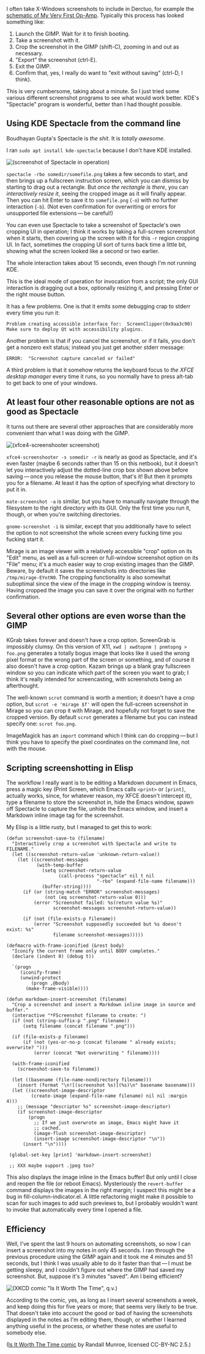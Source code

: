 <!-- -*- lexical-binding: t -*- -->

I often take X-Windows screenshots to include in Derctuo, for example
the [schematic of My Very First Op-Amp](my-very-first-opamp.md).
Typically this process has looked something like:

1. Launch the GIMP.  Wait for it to finish booting.
2. Take a screenshot with it.
3. Crop the screenshot in the GIMP (shift-C), zooming in and out as
   necessary.
4. "Export" the screenshot (ctrl-E).
5. Exit the GIMP.
6. Confirm that, yes, I really do want to "exit without saving"
   (ctrl-D, I think).

This is very cumbersome, taking about a minute.  So I just tried some
various different screenshot programs to see what would work better.
KDE's "Spectacle" program is wonderful, better than I had thought
possible.

Using KDE Spectacle from the command line
-----------------------------------------

Boudhayan Gupta's Spectacle is *the shit*.  It is *totally awesome*.

I ran `sudo apt install kde-spectacle` because I don't have KDE
installed.

![(screenshot of Spectacle in operation)](spectacle-screenshot.png)

`spectacle -rbo somedir/somefile.png` takes a few seconds to start,
and then brings up a fullscreen instruction screen, which you can
dismiss by starting to drag out a rectangle.  But *once the rectangle
is there*, you can *interactively resize it*, seeing the cropped image
as it will finally appear.  Then you can hit Enter to save it to
`somefile.png` (`-o`) with no further interaction (`-b`).  (Not even
confirmation for overwriting or errors for unsupported file
extensions — be careful!)

You can even use Spectacle to take a screenshot of Spectacle's own
cropping UI in operation; I think it works by taking a full-screen
screenshot when it starts, then covering up the screen with it for
this `-r` region cropping UI.  In fact, sometimes the cropping UI sort
of turns back time a little bit, showing what the screen looked like a
second or two earlier.

The whole interaction takes about 15 seconds, even though I'm not
running KDE.

This is the ideal mode of operation for invocation from a script; the
only GUI interaction is dragging out a box, optionally resizing it,
and pressing Enter or the right mouse button.

It has a few problems.  One is that it emits some debugging crap to
stderr every time you run it:

    Problem creating accessible interface for:  ScreenClipper(0x9aa3c90) 
    Make sure to deploy Qt with accessibility plugins.

Another problem is that if you cancel the screenshot, or if it fails,
you don't get a nonzero exit status; instead you just get another
stderr message:

    ERROR:  "Screenshot capture canceled or failed"

A third problem is that it somehow returns the keyboard focus to *the
XFCE desktop manager* every time it runs, so you normally have to
press alt-tab to get back to one of your windows.

At least four other reasonable options are not as good as Spectacle
-------------------------------------------------------------------

It turns out there are several other approaches that are considerably
more convenient than what I was doing with the GIMP.

![(xfce4-screenshooter screenshot)](xfce4-screenshooter.png)

`xfce4-screenshooter -s somedir -r` is nearly as good as Spectacle,
and it's even faster (maybe 6 seconds rather than 15 on this netbook),
but it doesn't let you interactively adjust the dotted-line crop box
shown above before saving — once you release the mouse button, that's
it!  But then it prompts you for a filename.  At least it has the
option of specifying what directory to put it in.

`mate-screenshot -a` is similar, but you have to manually navigate
through the filesystem to the right directory with its GUI.  Only the
first time you run it, though, or when you're switching directories.

`gnome-screenshot -i` is similar, except that you additionally have to
select the option to not screenshot the whole screen every fucking
time you fucking start it.

Mirage is an image viewer with a relatively accessible "crop" option
on its "Edit" menu, as well as a full-screen or full-window screenshot
option on its "File" menu; it's a much easier way to crop existing
images than the GIMP.  Beware, by default it saves the screenshots
into directories like `/tmp/mirage-EYotN0`.  The cropping
functionality is also somewhat suboptimal since the view of the image
in the cropping window is teensy.  Having cropped the image you can
save it over the original with no further confirmation.

Several other options are even worse than the GIMP
--------------------------------------------------

KGrab takes forever and doesn't have a crop option.  ScreenGrab is
impossibly clumsy.  On this version of X11,
`xwd | xwdtopnm | pnmtopng > foo.png`
generates a totally bogus image that looks like it used the
wrong pixel format or the wrong part of the screen or something, and
of course it also doesn't have a crop option.  Kazam brings up a blank
gray fullscreen window so you can indicate which part of the screen
you want to grab; I think it's really intended for screencasting, with
screenshots being an afterthought.

The well-known `scrot` command is worth a mention; it doesn't have a crop
option, but `scrot -e 'mirage $f'` will open the full-screen
screenshot in Mirage so you can crop it with Mirage, and hopefully not
forget to save the cropped version.  By default `scrot` generates a
filename but you can instead specify one: `scrot foo.png`.

ImageMagick has an `import` command which I think can do
cropping — but I think you have to specify the pixel coordinates on
the command line, not with the mouse.

Scripting screenshotting in Elisp
---------------------------------

The workflow I really want is to be editing a Markdown document in
Emacs, press a magic key (Print Screen, which Emacs calls `<print>` or
`[print]`, actually works, since, for whatever reason, my XFCE doesn't
intercept it), type a filename to store the screenshot in, hide the
Emacs window, spawn off Spectacle to capture the file, unhide the
Emacs window, and insert a Markdown inline image tag for the
screenshot.

My Elisp is a little rusty, but I managed to get this to work:

    (defun screenshot-save-to (filename)
      "Interactively crop a screenshot with Spectacle and write to FILENAME."
      (let ((screenshot-return-value 'unknown-return-value))
        (let ((screenshot-messages
               (with-temp-buffer
                 (setq screenshot-return-value
                       (call-process "spectacle" nil t nil
                                     "-rbo" (expand-file-name filename)))
                 (buffer-string))))
          (if (or (string-match "ERROR" screenshot-messages)
                  (not (eq screenshot-return-value 0)))
              (error "Screenshot failed: %s(return value %s)"
                     screenshot-messages screenshot-return-value))

          (if (not (file-exists-p filename))
              (error "Screenshot supposedly succeeded but %s doesn't exist: %s"
                     filename screenshot-messages)))))

    (defmacro with-frame-iconified (&rest body)
      "Iconify the current frame only until BODY completes."
      (declare (indent 0) (debug t))

      `(progn
         (iconify-frame)
         (unwind-protect
             (progn ,@body)
           (make-frame-visible))))

    (defun markdown-insert-screenshot (filename)
      "Crop a screenshot and insert a Markdown inline image in source and buffer."
      (interactive "*FScreenshot filename to create: ")
      (if (not (string-suffix-p ".png" filename))
          (setq filename (concat filename ".png")))
      
      (if (file-exists-p filename)
          (if (not (yes-or-no-p (concat filename " already exists; overwrite? ")))
              (error (concat "Not overwriting " filename))))

      (with-frame-iconified
        (screenshot-save-to filename))

      (let ((basename (file-name-nondirectory filename)))
        (insert (format "\n![(screenshot %s)](%s)\n" basename basename)))
      (let ((screenshot-image-descriptor
             (create-image (expand-file-name filename) nil nil :margin 4)))
        ;; (message "descriptor %s" screenshot-image-descriptor)
        (if screenshot-image-descriptor
            (progn
              ;; If we just overwrote an image, Emacs might have it
              ;; cached.
              (image-flush screenshot-image-descriptor)
              (insert-image screenshot-image-descriptor "\n"))
          (insert "\n"))))

     (global-set-key [print] 'markdown-insert-screenshot)

     ;; XXX maybe support .jpeg too?

This also displays the image inline in the Emacs buffer!  But only
until I close and reopen the file (or reboot Emacs).
Mysteriously the `revert-buffer` command displays the images in the
right margin; I suspect this might be a bug in fill-column-indicator.el.
A little refactoring might make it
possible to scan for such images to add such previews to, but I
probably wouldn't want to invoke that automatically every time I
opened a file.

Efficiency
----------

Well, I've spent the last 9 hours on automating screenshots, so now I
can insert a screenshot into my notes in only 45 seconds.  I ran
through the previous procedure using the GIMP again and it took me 4
minutes and 51 seconds, but I think I was usually able to do it faster
than that — I must be getting sleepy, and I couldn't figure out where
the GIMP had saved my screenshot.  But, suppose it's 3 minutes
"saved".  Am I being efficient?

![(XKCD comic "Is It Worth The Time", q.v.)](xkcd-time-saved.png)



According to the comic, yes, as long as I insert several screenshots a
week, and keep doing this for five years or more; that seems very
likely to be true.  That doesn't take into account the good or bad of
having the screenshots displayed in the notes as I'm editing them,
though, or whether I learned anything useful in the process, or
whether these notes are useful to somebody else.

([Is It Worth The Time comic][0] by Randall Munroe, licensed CC-BY-NC
2.5.)

[0]: https://xkcd.com/1205/
